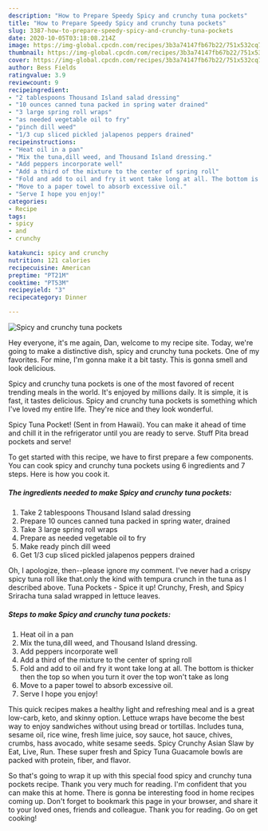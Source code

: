 ```yaml
---
description: "How to Prepare Speedy Spicy and crunchy tuna pockets"
title: "How to Prepare Speedy Spicy and crunchy tuna pockets"
slug: 3387-how-to-prepare-speedy-spicy-and-crunchy-tuna-pockets
date: 2020-10-05T03:18:08.214Z
image: https://img-global.cpcdn.com/recipes/3b3a74147fb67b22/751x532cq70/spicy-and-crunchy-tuna-pockets-recipe-main-photo.jpg
thumbnail: https://img-global.cpcdn.com/recipes/3b3a74147fb67b22/751x532cq70/spicy-and-crunchy-tuna-pockets-recipe-main-photo.jpg
cover: https://img-global.cpcdn.com/recipes/3b3a74147fb67b22/751x532cq70/spicy-and-crunchy-tuna-pockets-recipe-main-photo.jpg
author: Bess Fields
ratingvalue: 3.9
reviewcount: 9
recipeingredient:
- "2 tablespoons Thousand Island salad dressing"
- "10 ounces canned tuna packed in spring water drained"
- "3 large spring roll wraps"
- "as needed vegetable oil to fry"
- "pinch dill weed"
- "1/3 cup sliced pickled jalapenos peppers drained"
recipeinstructions:
- "Heat oil in a pan"
- "Mix the tuna,dill weed, and Thousand Island dressing."
- "Add peppers incorporate well"
- "Add a third of the mixture to the center of spring roll"
- "Fold and add to oil and fry it wont take long at all. The bottom is thicker then the top so when you turn it over the top won&#39;t take as long"
- "Move to a paper towel to absorb excessive oil."
- "Serve I hope you enjoy!"
categories:
- Recipe
tags:
- spicy
- and
- crunchy

katakunci: spicy and crunchy 
nutrition: 121 calories
recipecuisine: American
preptime: "PT21M"
cooktime: "PT53M"
recipeyield: "3"
recipecategory: Dinner

---
```



![Spicy and crunchy tuna pockets](https://img-global.cpcdn.com/recipes/3b3a74147fb67b22/751x532cq70/spicy-and-crunchy-tuna-pockets-recipe-main-photo.jpg)

Hey everyone, it's me again, Dan, welcome to my recipe site. Today, we're going to make a distinctive dish, spicy and crunchy tuna pockets. One of my favorites. For mine, I'm gonna make it a bit tasty. This is gonna smell and look delicious.

Spicy and crunchy tuna pockets is one of the most favored of recent trending meals in the world. It's enjoyed by millions daily. It is simple, it is fast, it tastes delicious. Spicy and crunchy tuna pockets is something which I've loved my entire life. They're nice and they look wonderful.

Spicy Tuna Pocket! (Sent in from Hawaii). You can make it ahead of time and chill it in the refrigerator until you are ready to serve. Stuff Pita bread pockets and serve!


To get started with this recipe, we have to first prepare a few components. You can cook spicy and crunchy tuna pockets using 6 ingredients and 7 steps. Here is how you cook it.

<!--inarticleads1-->

##### The ingredients needed to make Spicy and crunchy tuna pockets:

1. Take 2 tablespoons Thousand Island salad dressing
1. Prepare 10 ounces canned tuna packed in spring water, drained
1. Take 3 large spring roll wraps
1. Prepare as needed vegetable oil to fry
1. Make ready pinch dill weed
1. Get 1/3 cup sliced pickled jalapenos peppers drained


Oh, I apologize, then--please ignore my comment. I&#39;ve never had a crispy spicy tuna roll like that.only the kind with tempura crunch in the tuna as I described above. Tuna Pockets - Spice it up! Crunchy, Fresh, and Spicy Sriracha tuna salad wrapped in lettuce leaves. 

<!--inarticleads2-->

##### Steps to make Spicy and crunchy tuna pockets:

1. Heat oil in a pan
1. Mix the tuna,dill weed, and Thousand Island dressing.
1. Add peppers incorporate well
1. Add a third of the mixture to the center of spring roll
1. Fold and add to oil and fry it wont take long at all. The bottom is thicker then the top so when you turn it over the top won&#39;t take as long
1. Move to a paper towel to absorb excessive oil.
1. Serve I hope you enjoy!


This quick recipes makes a healthy light and refreshing meal and is a great low-carb, keto, and skinny option. Lettuce wraps have become the best way to enjoy sandwiches without using bread or tortillas. Includes tuna, sesame oil, rice wine, fresh lime juice, soy sauce, hot sauce, chives, crumbs, hass avocado, white sesame seeds. Spicy Crunchy Asian Slaw by Eat, Live, Run. These super fresh and Spicy Tuna Guacamole bowls are packed with protein, fiber, and flavor. 

So that's going to wrap it up with this special food spicy and crunchy tuna pockets recipe. Thank you very much for reading. I'm confident that you can make this at home. There is gonna be interesting food in home recipes coming up. Don't forget to bookmark this page in your browser, and share it to your loved ones, friends and colleague. Thank you for reading. Go on get cooking!
